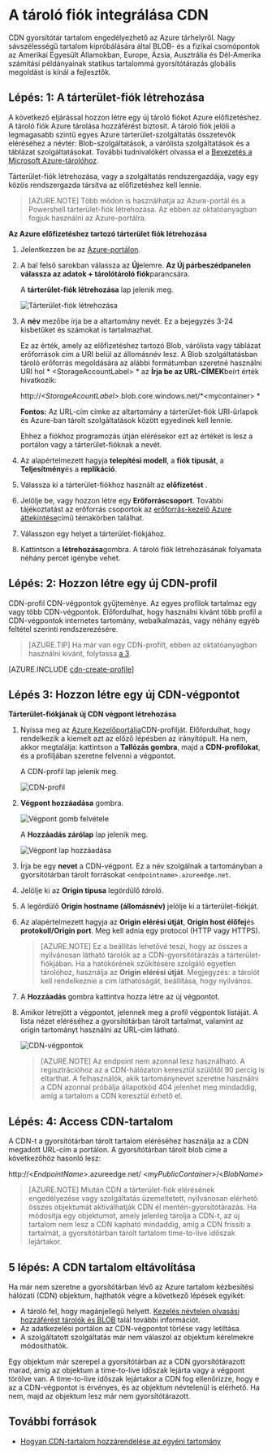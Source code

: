 <properties
    pageTitle="A tároló fiók integrálása CDN |} Microsoft Azure"
    description="Megtudhatja, hogy miként nagy sávszélességű tartalmak olvasása által Azure-tárhelyről BLOB gyorsítótárazás Azure tartalom kézbesítési hálózati (CDN) segítségével."
    services="cdn"
    documentationCenter=""
    authors="camsoper"
    manager="erikre"
    editor=""/>

<tags
    ms.service="cdn"
    ms.workload="tbd"
    ms.tgt_pltfrm="na"
    ms.devlang="na"
    ms.topic="article"
    ms.date="07/28/2016"
    ms.author="casoper"/>


# <a name="integrate-a-storage-account-with-cdn"></a>A tároló fiók integrálása CDN

CDN gyorsítótár tartalom engedélyezhető az Azure tárhelyről. Nagy sávszélességű tartalom kipróbálására által BLOB- és a fizikai csomópontok az Amerikai Egyesült Államokban, Europe, Ázsia, Ausztrália és Dél-Amerika számítási példányainak statikus tartalommá gyorsítótárazás globális megoldást is kínál a fejlesztők.


## <a name="step-1-create-a-storage-account"></a>Lépés: 1: A tárterület-fiók létrehozása

A következő eljárással hozzon létre egy új tároló fiókot Azure előfizetéshez. A tároló fiók Azure tárolása hozzáférést biztosít. A tároló fiók jelöli a legmagasabb szintű egyes Azure tárterület-szolgáltatás összetevők eléréséhez a névtér: Blob-szolgáltatások, a várólista szolgáltatások és a táblázat szolgáltatásokat. További tudnivalókért olvassa el a [Bevezetés a Microsoft Azure-tárolóhoz](../storage/storage-introduction.md).

Tárterület-fiók létrehozása, vagy a szolgáltatás rendszergazdája, vagy egy közös rendszergazda társítva az előfizetéshez kell lennie.

> [AZURE.NOTE] Több módon is használhatja az Azure-portál és a Powershell tárterület-fiók létrehozása.  Az ebben az oktatóanyagban fogjuk használni az Azure-portálra.  

**Az Azure előfizetéshez tartozó tárterület fiók létrehozása**

1.  Jelentkezzen be az [Azure-portálon](https://portal.azure.com).
2.  A bal felső sarokban válassza az **Új**elemre. **Az **Új** párbeszédpanelen válassza az **adatok + tároló**tároló fiók**parancsára.

    A **tárterület-fiók létrehozása** lap jelenik meg.

    ![Tárterület-fiók létrehozása][create-new-storage-account]

4. A **név** mezőbe írja be a altartomány nevét. Ez a bejegyzés 3-24 kisbetűket és számokat is tartalmazhat.

    Ez az érték, amely az előfizetéshez tartozó Blob, várólista vagy táblázat erőforrások cím a URI belül az állomásnév lesz. A Blob szolgáltatásban tároló erőforrás megoldására az alábbi formátumban szeretné használni URI hol * &lt;StorageAccountLabel&gt; * az **Írja be az URL-CÍMEK**beírt érték hivatkozik:

    http://*&lt;StorageAcountLabel&gt;*.blob.core.windows.net/*&lt;mycontainer&gt; *

    **Fontos:** Az URL-cím címke az altartomány a tárterület-fiók URI-űrlapok és Azure-ban tárolt szolgáltatások között egyedinek kell lennie.

    Ehhez a fiókhoz programozás útján elérésekor ezt az értéket is lesz a portálon vagy a tárterület-fióknak a nevét.

5. Az alapértelmezett hagyja **telepítési modell**, a **fiók típusát**, a **Teljesítmény**és a **replikáció**. 

6. Válassza ki a tárterület-fiókhoz használt az **előfizetést** .

7. Jelölje be, vagy hozzon létre egy **Erőforráscsoport**.  További tájékoztatást az erőforrás csoportok az [erőforrás-kezelő Azure áttekintése](azure-resource-manager/resource-group-overview.md#resource-groups)című témakörben találhat.

8. Válasszon egy helyet a tárterület-fiókjához.

8. Kattintson a **létrehozása**gombra. A tároló fiók létrehozásának folyamata néhány percet igénybe vehet.


## <a name="step-2-create-a-new-cdn-profile"></a>Lépés: 2: Hozzon létre egy új CDN-profil

CDN-profil CDN-végpontok gyűjteménye.  Az egyes profilok tartalmaz egy vagy több CDN-végpontok.  Előfordulhat, hogy használni kívánt több profil a CDN-végpontok internetes tartomány, webalkalmazás, vagy néhány egyéb feltétel szerinti rendszerezésére.

> [AZURE.TIP] Ha már van egy CDN-profilt, ebben az oktatóanyagban használni kívánt, folytassa [a 3](#step-3-create-a-new-cdn-endpoint).

[AZURE.INCLUDE [cdn-create-profile](../../includes/cdn-create-profile.md)]

## <a name="step-3-create-a-new-cdn-endpoint"></a>Lépés 3: Hozzon létre egy új CDN-végpontot

**Tárterület-fiókjának új CDN végpont létrehozása**

1. Nyissa meg az [Azure Kezelőportálja](https://portal.azure.com)CDN-profilját.  Előfordulhat, hogy rendelkezik a kiemelt azt az előző lépésben az irányítópult.  Ha nem, akkor megtalálja: kattintson a **Tallózás gombra**, majd a **CDN-profilokat**, és a profiljában szeretne felvenni a végpontot.

    A CDN-profil lap jelenik meg.

    ![CDN-profil][cdn-profile-settings]

2. **Végpont hozzáadása** gombra.

    ![Végpont gomb felvétele][cdn-new-endpoint-button]

    A **Hozzáadás zárólap** lap jelenik meg.

    ![Végpont lap hozzáadása][cdn-add-endpoint]

3. Írja be egy **nevet** a CDN-végpont.  Ez a név szolgálnak a tartományban a gyorsítótárban tárolt forrásokat `<endpointname>.azureedge.net`.

4. Jelölje ki az **Origin típusa** legördülő *tároló*.  

5. A legördülő **Origin hostname (állomásnév)** jelölje ki a tárterület-fiókját.

6. Az alapértelmezett hagyja az **Origin elérési útját**, **Origin host élőfej**és **protokoll/Origin port**.  Meg kell adnia egy protocol (HTTP vagy HTTPS).

    > [AZURE.NOTE] Ez a beállítás lehetővé teszi, hogy az összes a nyilvánosan látható tárolók az a CDN-gyorsítótárazás a tárterület-fiókjában.  Ha a hatókörének szűkítésére szolgáló egyetlen tárolóhoz, használja az **Origin elérési útját**.  Megjegyzés: a tárolót kell rendelkeznie a cím láthatóságát, beállítása, hogy nyilvános.

7. A **Hozzáadás** gombra kattintva hozza létre az új végpontot.

8. Amikor létrejött a végpontot, jelennek meg a profil végpontok listáját. A lista nézet eléréséhez a gyorsítótárban tárolt tartalmat, valamint az origin tartományt használni az URL-cím látható.

    ![CDN-végpontok][cdn-endpoint-success]

    > [AZURE.NOTE] Az endpoint nem azonnal lesz használható.  A regisztrációhoz az a CDN-hálózaton keresztül szülőtől 90 percig is eltarthat. A felhasználók, akik tartománynevet szeretne használni a CDN azonnal próbálja állapotkód 404 jelenhet meg mindaddig, amíg a tartalom a CDN keresztül érhető el.


## <a name="step-4-access-cdn-content"></a>Lépés: 4: Access CDN-tartalom

A CDN-t a gyorsítótárban tárolt tartalom eléréséhez használja az a CDN megadott URL-cím a portálon. A gyorsítótárban tárolt blob címe a következőhöz hasonló lesz:

http://<*EndpointName*\>.azureedge.net/ <*myPublicContainer*\>/<*BlobName*\>

> [AZURE.NOTE] Miután CDN a tárterület-fiók elérésének engedélyezése vagy szolgáltatás üzemeltetett, nyilvánosan elérhető összes objektumát aktiválhatják CDN él mentén-gyorsítótárazás. Ha módosítja egy objektumot, amely jelenleg tárolja a CDN-t, az új tartalom nem lesz a CDN kapható mindaddig, amíg a CDN frissíti a tartalmát, a gyorsítótárban tárolt tartalom time-to-live időszak lejártakor.

## <a name="step-5-remove-content-from-the-cdn"></a>5 lépés: A CDN tartalom eltávolítása

Ha már nem szeretne a gyorsítótárban lévő az Azure tartalom kézbesítési hálózati (CDN) objektum, hajthatók végre a következő lépések egyikét:

-   A tároló fel, hogy magánjellegű helyett. [Kezelés névtelen olvasási hozzáférést tárolók és BLOB](../storage/storage-manage-access-to-resources.md) talál további információt.
-   Az adatkezelési portálon az CDN-végpontot törlése vagy letiltása.
-   A szolgáltatott szolgáltatás már nem válaszol az objektum kérelmekre módosíthatók.

Egy objektum már szerepel a gyorsítótárban az a CDN gyorsítótárazott marad, amíg az objektum a time-to-live időszak lejárta vagy a végpont törölve van. A time-to-live időszak lejártakor a CDN fog ellenőrizze, hogy e az a CDN-végpontot is érvényes, és az objektum névtelenül is elérhető. Ha nem, majd az objektum lesz már nem gyorsítótárazott.


## <a name="additional-resources"></a>További források

-   [Hogyan CDN-tartalom hozzárendelése az egyéni tartomány](cdn-map-content-to-custom-domain.md)

[create-new-storage-account]: ./media/cdn-create-a-storage-account-with-cdn/CDN_CreateNewStorageAcct.png

[cdn-profile-settings]: ./media/cdn-create-a-storage-account-with-cdn/cdn-profile-settings.png
[cdn-new-endpoint-button]: ./media/cdn-create-a-storage-account-with-cdn/cdn-new-endpoint-button.png
[cdn-add-endpoint]: ./media/cdn-create-a-storage-account-with-cdn/cdn-add-endpoint.png
[cdn-endpoint-success]: ./media/cdn-create-a-storage-account-with-cdn/cdn-endpoint-success.png
